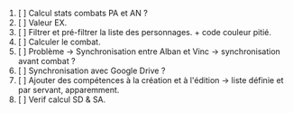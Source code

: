1. [ ] Calcul stats combats PA et AN ?
2. [ ] Valeur EX.
3. [ ] Filtrer et pré-filtrer la liste des personnages. + code couleur pitié.
4. [ ] Calculer le combat.
5. [ ] Problème -> Synchronisation entre Alban et Vinc -> synchronisation avant combat ?
6. [ ] Synchronisation avec Google Drive ?
7. [ ] Ajouter des compétences à la création et à l'édition -> liste définie et par servant, apparemment.
8. [ ] Verif calcul SD & SA.